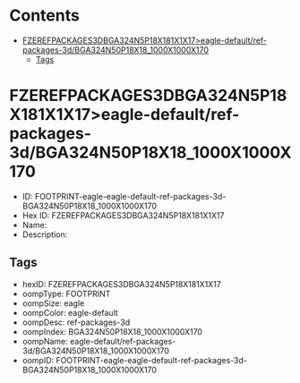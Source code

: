 



Contents
========

* [FZEREFPACKAGES3DBGA324N5P18X181X1X17>eagle-default/ref-packages-3d/BGA324N50P18X18_1000X1000X170](#fzerefpackages3dbga324n5p18x181x1x17eagle-defaultref-packages-3dbga324n50p18x18_1000x1000x170)
	* [Tags](#tags)

# FZEREFPACKAGES3DBGA324N5P18X181X1X17>eagle-default/ref-packages-3d/BGA324N50P18X18_1000X1000X170

- ID: FOOTPRINT-eagle-eagle-default-ref-packages-3d-BGA324N50P18X18_1000X1000X170
- Hex ID: FZEREFPACKAGES3DBGA324N5P18X181X1X17
- Name: 
- Description: 

## Tags

- hexID: FZEREFPACKAGES3DBGA324N5P18X181X1X17
- oompType: FOOTPRINT
- oompSize: eagle
- oompColor: eagle-default
- oompDesc: ref-packages-3d
- oompIndex: BGA324N50P18X18_1000X1000X170
- oompName: eagle-default/ref-packages-3d/BGA324N50P18X18_1000X1000X170
- oompID: FOOTPRINT-eagle-eagle-default-ref-packages-3d-BGA324N50P18X18_1000X1000X170
